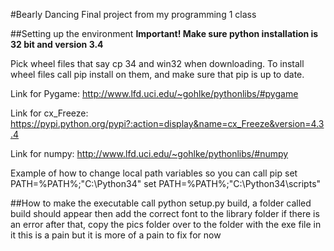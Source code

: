 #Bearly Dancing
Final project from my programming 1 class

##Setting up the environment
**Important! Make sure python installation is 32 bit and version 3.4**

Pick wheel files that say cp 34 and win32 when downloading. To install wheel files call pip install on them, and make sure that pip is up to date.

Link for Pygame:
<http://www.lfd.uci.edu/~gohlke/pythonlibs/#pygame>

Link for cx_Freeze:
https://pypi.python.org/pypi?:action=display&name=cx_Freeze&version=4.3.4

Link for numpy:
http://www.lfd.uci.edu/~gohlke/pythonlibs/#numpy

Example of how to change local path variables so you can call pip
set PATH=%PATH%;"C:\Python34"
set PATH=%PATH%;"C:\Python34\scripts"

##How to make the executable
call python setup.py build, a folder called build should appear
then add the correct font to the library folder if there is an error
after that, copy the pics folder over to the folder with the exe file in it
this is a pain but it is more of a pain to fix for now

